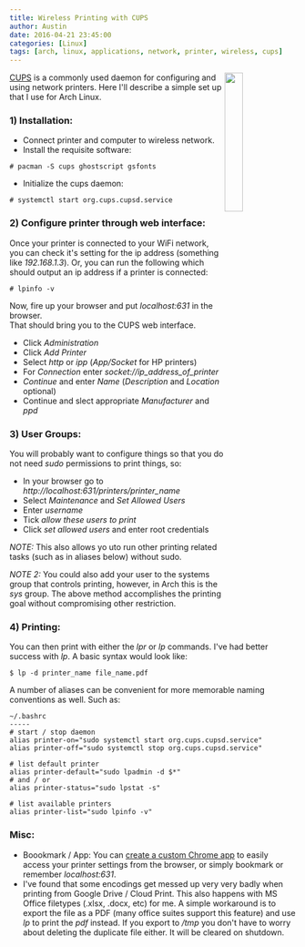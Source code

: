 ```yaml
---
title: Wireless Printing with CUPS
author: Austin
date: 2016-04-21 23:45:00
categories: [Linux]
tags: [arch, linux, applications, network, printer, wireless, cups]
---
```


<img style="float: right; height: auto; width: 25%" 
src="http://hplipopensource.com/hplip-web/images/cups_left.png">

[CUPS](https://wiki.archlinux.org/index.php/CUPS) is a commonly used 
daemon for configuring and using network printers.  Here I'll describe a 
simple set up that I use for Arch Linux.

### 1) Installation:

- Connect printer and computer to wireless network.
- Install the requisite software:

```# pacman -S cups ghostscript gsfonts```

- Initialize the cups daemon:

```# systemctl start org.cups.cupsd.service```

### 2) Configure printer through web interface:

Once your printer is connected to your WiFi network, you can check it's 
setting for the ip address (something like *192.168.1.3*).  Or, you 
can run the following which should output an ip address if a printer is 
connected:

```# lpinfo -v```

Now, fire up your browser and put *localhost:631* in the browser.  
That should bring you to the CUPS web interface.

- Click *Administration*
- Click *Add Printer*
- Select *http* or *ipp* (*App/Socket* for HP printers)
- For *Connection* enter *socket://ip_address_of_printer*
- *Continue* and enter *Name* (*Description* and *Location* optional)
- Continue and slect appropriate *Manufacturer* and *ppd*

### 3) User Groups:

You will probably want to configure things so that you do not need *sudo* 
permissions to print things, so:

- In your browser go to *http://localhost:631/printers/printer_name*
- Select *Maintenance* and *Set Allowed Users*
- Enter *username*
- Tick *allow these users to print*
- Click *set allowed users* and enter root credentials

*NOTE:*  This also allows yo uto run other printing related tasks (such as 
in aliases below) without sudo.

*NOTE 2:*  You could also add your user to the systems group that controls 
printing, however, in Arch this is the *sys* group.  The above method 
accomplishes the printing goal without compromising other restriction.

### 4) Printing:

You can then print with either the *lpr* or *lp* commands.  I've 
had better success with *lp*.  A basic syntax would look like:

```$ lp -d printer_name file_name.pdf```

A number of aliases can be convenient for more memorable naming 
conventions as well.  Such as:

```
~/.bashrc
-----
# start / stop daemon
alias printer-on="sudo systemctl start org.cups.cupsd.service"
alias printer-off="sudo systemctl stop org.cups.cupsd.service"

# list default printer
alias printer-default="sudo lpadmin -d $*"
# and / or
alias printer-status="sudo lpstat -s"

# list available printers
alias printer-list="sudo lpinfo -v"
```

### Misc:

- Boookmark / App:  You can [create a custom Chrome 
app](https://gtbjj.github.io/linux/networking/applications/2016/04/02/1122-Custom-Chrome-Applications.html) 
to easily access your printer settings from the browser, or simply 
bookmark or remember *localhost:631*.
- I've found that some encodings get messed up very very badly when 
printing from Google Drive / Cloud Print.  This also happens with MS 
Office filetypes (.xlsx, .docx, etc) for me.  A simple workaround is to 
export the file as a PDF (many office suites support this feature) and use 
*lp* to print the *pdf* instead.  If you export to */tmp* you don't 
have to worry about deleting the duplicate file either.  It will be 
cleared on shutdown.

